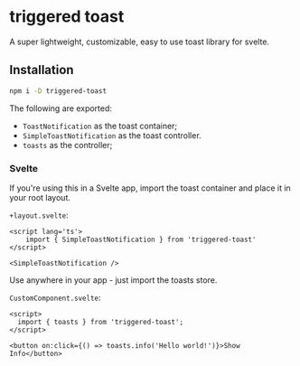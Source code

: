 # triggered toast
A super lightweight, customizable, easy to use toast library for svelte.

## Installation
```bash
npm i -D triggered-toast
```


The following are exported:

- `ToastNotification` as the toast container;
- `SimpleToastNotification` as the toast controller.
- `toasts` as the controller;

### Svelte

If you're using this in a Svelte app, import the toast container and place it in your
root layout.

`+layout.svelte`:

<!-- prettier-ignore -->
```sveltehtml
<script lang='ts'>
    import { SimpleToastNotification } from 'triggered-toast'
</script>

<SimpleToastNotification />
```

Use anywhere in your app - just import the toasts store.

`CustomComponent.svelte`:

```sveltehtml
<script>
  import { toasts } from 'triggered-toast'; 
</script>

<button on:click={() => toasts.info('Hello world!')}>Show Info</button>
```
